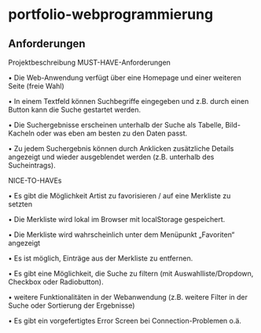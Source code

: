 # portfolio-webprogrammierung

## Anforderungen
Projektbeschreibung
MUST-HAVE-Anforderungen

• Die Web-Anwendung verfügt über eine Homepage und einer weiteren Seite (freie Wahl)

• In einem Textfeld können Suchbegriffe eingegeben und z.B. durch einen Button kann die
Suche gestartet werden.

• Die Suchergebnisse erscheinen unterhalb der Suche als Tabelle, Bild-Kacheln oder was
eben am besten zu den Daten passt.

• Zu jedem Suchergebnis können durch Anklicken zusätzliche Details angezeigt und wieder
ausgeblendet werden (z.B. unterhalb des Sucheintrags).

NICE-TO-HAVEs

• Es gibt die Möglichkeit Artist zu favorisieren / auf eine Merkliste zu setzten

• Die Merkliste wird lokal im Browser mit localStorage gespeichert.

• Die Merkliste wird wahrscheinlich unter dem Menüpunkt „Favoriten“ angezeigt

• Es ist möglich, Einträge aus der Merkliste zu entfernen.

• Es gibt eine Möglichkeit, die Suche zu filtern (mit Auswahlliste/Dropdown, Checkbox oder
Radiobutton).

• weitere Funktionalitäten in der Webanwendung (z.B. weitere Filter in der Suche oder
Sortierung der Ergebnisse)

• Es gibt ein vorgefertigtes Error Screen bei Connection-Problemen o.ä.
